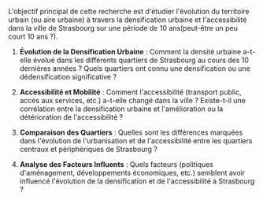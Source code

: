 

L'objectif principal de cette recherche est d'étudier l'évolution du territoire urbain (ou aire urbaine) à travers la densification urbaine et l'accessibilité dans la ville de Strasbourg sur une période de 10 ans(peut-être un peu court 10 ans ?).


1. **Évolution de la Densification Urbaine** : Comment la densité urbaine a-t-elle évolué dans les différents quartiers de Strasbourg au cours des 10 dernières années ? Quels quartiers ont connu une densification ou une dédensification significative ?

2. **Accessibilité et Mobilité** : Comment l'accessibilité (transport public, accès aux services, etc.) a-t-elle changé dans la ville ? Existe-t-il une corrélation entre la densification urbaine et l'amélioration ou la détérioration de l'accessibilité ?

3. **Comparaison des Quartiers** : Quelles sont les différences marquées dans l'évolution de l'urbanisation et de l'accessibilité entre les quartiers centraux et périphériques de Strasbourg ?

4. **Analyse des Facteurs Influents** : Quels facteurs (politiques d'aménagement, développements économiques, etc.) semblent avoir influencé l'évolution de la densification et de l'accessibilité à Strasbourg ?

